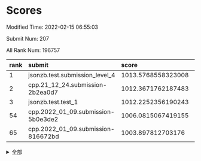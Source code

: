 # Scores

Modified Time: 2022-02-15 06:55:03

Submit Num: 207

All Rank Num: 196757

| rank |               submit               |       score        |       sigma        | pk_num |
| :--- | :--------------------------------- | :----------------- | :----------------- | :----- |
| 1    | jsonzb.test.submission_level_4     | 1013.5768558323008 | 0.839707321787439  | 3807   |
| 2    | cpp.21_12_24.submission-2b2ea0d7   | 1012.3671762187483 | 0.7874922800920665 | 3801   |
| 3    | jsonzb.test.test_1                 | 1012.2252356190243 | 0.7989404020210304 | 3804   |
| 54   | cpp.2022_01_09.submission-5b0e3de2 | 1006.0815067419155 | 0.7261661124755334 | 3803   |
| 65   | cpp.2022_01_09.submission-816672bd | 1003.897812703176  | 0.7007435710888115 | 3802   |


<details>
<summary>全部</summary>

| rank |                 submit                 |       score        |       sigma        | pk_num |
| :--- | :------------------------------------- | :----------------- | :----------------- | :----- |
| 1    | jsonzb.test.submission_level_4         | 1013.5768558323008 | 0.839707321787439  | 3807   |
| 2    | cpp.21_12_24.submission-2b2ea0d7       | 1012.3671762187483 | 0.7874922800920665 | 3801   |
| 3    | jsonzb.test.test_1                     | 1012.2252356190243 | 0.7989404020210304 | 3804   |
| 4    | gobigger.level_3.submission_level_3_20 | 1011.6333394647555 | 0.7755885067027245 | 3804   |
| 5    | gobigger.level_3.submission_level_3_4  | 1011.3688685273736 | 0.7799772853497635 | 3802   |
| 6    | gobigger.level_3.submission_level_3_13 | 1011.3261254601548 | 0.7838332846134433 | 3805   |
| 7    | gobigger.level_3.submission_level_3_14 | 1010.9811637398186 | 0.79413252455452   | 3802   |
| 8    | gobigger.level_3.submission_level_3_48 | 1010.8268275049569 | 0.7742935821725192 | 3801   |
| 9    | gobigger.level_3.submission_level_3_22 | 1010.7387236493018 | 0.7762909833313082 | 3801   |
| 10   | gobigger.level_3.submission_level_3_12 | 1010.7240088291452 | 0.766370771416995  | 3806   |
| 11   | gobigger.level_3.submission_level_3_44 | 1010.7070043192674 | 0.7482977909495342 | 3804   |
| 12   | gobigger.level_3.submission_level_3_23 | 1010.5262676105775 | 0.7471897607719283 | 3803   |
| 13   | gobigger.level_3.submission_level_3_19 | 1010.5043589488592 | 0.7496809753427548 | 3801   |
| 14   | gobigger.level_3.submission_level_3_47 | 1010.4972221026594 | 0.7465146969395248 | 3807   |
| 15   | gobigger.level_3.submission_level_3_40 | 1010.4631058043134 | 0.7667412830753936 | 3807   |
| 16   | gobigger.level_3.submission_level_3_17 | 1010.4583895289951 | 0.7885428013677047 | 3801   |
| 17   | gobigger.level_3.submission_level_3_8  | 1010.388287466264  | 0.7687591068338883 | 3802   |
| 18   | gobigger.level_3.submission_level_3_49 | 1010.3854809178293 | 0.7462082662204228 | 3804   |
| 19   | gobigger.level_3.submission_level_3_0  | 1010.332407011548  | 0.7714195091992254 | 3805   |
| 20   | gobigger.level_3.submission_level_3_11 | 1010.2601686346392 | 0.7526059820771673 | 3803   |
| 21   | gobigger.level_3.submission_level_3_28 | 1010.1793142391384 | 0.7504330090691839 | 3804   |
| 22   | gobigger.level_3.submission_level_3_29 | 1010.1772190038969 | 0.7474348886179929 | 3802   |
| 23   | gobigger.level_3.submission_level_3_45 | 1010.1485388926591 | 0.765604737780804  | 3803   |
| 24   | gobigger.level_3.submission_level_3_2  | 1010.1410749259818 | 0.7856197726230445 | 3802   |
| 25   | gobigger.level_3.submission_level_3_38 | 1010.1285398305017 | 0.7563564627472894 | 3804   |
| 26   | gobigger.level_3.submission_level_3_37 | 1010.101859777785  | 0.7625279292754824 | 3801   |
| 27   | gobigger.level_3.submission_level_3_35 | 1010.0640342160461 | 0.7807730705915396 | 3803   |
| 28   | gobigger.level_3.submission_level_3_46 | 1009.8933222977257 | 0.7520055871184999 | 3801   |
| 29   | gobigger.level_3.submission_level_3_9  | 1009.798920450218  | 0.7819352362953688 | 3798   |
| 30   | gobigger.level_3.submission_level_3_34 | 1009.7700406101789 | 0.753708219247594  | 3800   |
| 31   | gobigger.level_3.submission_level_3_10 | 1009.7646844336612 | 0.7446531271125407 | 3809   |
| 32   | gobigger.level_3.submission_level_3_3  | 1009.721410311837  | 0.7403316512224498 | 3799   |
| 33   | gobigger.level_3.submission_level_3_39 | 1009.6529527407988 | 0.7238295649938633 | 3803   |
| 34   | gobigger.level_3.submission_level_3_7  | 1009.6291991822245 | 0.7567222754079668 | 3802   |
| 35   | gobigger.level_3.submission_level_3_21 | 1009.6040600862369 | 0.7404431354123366 | 3803   |
| 36   | gobigger.level_3.submission_level_3_24 | 1009.5862572490538 | 0.749935759807692  | 3798   |
| 37   | gobigger.level_3.submission_level_3_25 | 1009.4937776856717 | 0.7440610112185829 | 3797   |
| 38   | gobigger.level_3.submission_level_3_41 | 1009.3812925016537 | 0.7549631858744869 | 3805   |
| 39   | gobigger.level_3.submission_level_3_42 | 1009.3699731554619 | 0.7607934861212513 | 3810   |
| 40   | gobigger.level_3.submission_level_3_1  | 1009.2596708994657 | 0.7290657829816518 | 3800   |
| 41   | gobigger.level_3.submission_level_3_26 | 1009.1368399601921 | 0.75018761878533   | 3797   |
| 42   | gobigger.level_3.submission_level_3_30 | 1009.1089194265901 | 0.7561233997819445 | 3803   |
| 43   | gobigger.level_3.submission_level_3_31 | 1009.0742124531727 | 0.7410997479185906 | 3802   |
| 44   | gobigger.level_3.submission_level_3_36 | 1009.0546965045892 | 0.7420003815943363 | 3805   |
| 45   | gobigger.level_3.submission_level_3_18 | 1008.9644796596394 | 0.7546245366054498 | 3806   |
| 46   | gobigger.level_3.submission_level_3_16 | 1008.9564489441218 | 0.7566205535360234 | 3803   |
| 47   | gobigger.level_3.submission_level_3_27 | 1008.8752743560838 | 0.7416319108967966 | 3804   |
| 48   | gobigger.level_3.submission_level_3_5  | 1008.8256775649706 | 0.7515998497507115 | 3801   |
| 49   | gobigger.level_3.submission_level_3_32 | 1008.738380482233  | 0.7248269548447943 | 3803   |
| 50   | gobigger.level_3.submission_level_3_43 | 1008.7235120591147 | 0.7254060633288741 | 3804   |
| 51   | gobigger.level_3.submission_level_3_33 | 1008.6119893614161 | 0.7547265087442362 | 3805   |
| 52   | gobigger.level_3.submission_level_3_15 | 1008.2759427475987 | 0.7360757623932043 | 3802   |
| 53   | gobigger.level_3.submission_level_3_6  | 1008.2115085382156 | 0.7447655085359378 | 3806   |
| 54   | cpp.2022_01_09.submission-5b0e3de2     | 1006.0815067419155 | 0.7261661124755334 | 3803   |
| 55   | gobigger.level_1.submission_level_1_29 | 1005.2785492872254 | 0.7117400300242357 | 3799   |
| 56   | gobigger.level_1.submission_level_1_44 | 1005.2549048434084 | 0.729226101928641  | 3806   |
| 57   | gobigger.level_1.submission_level_1_23 | 1004.9701917049872 | 0.7181897663704608 | 3803   |
| 58   | gobigger.level_1.submission_level_1_14 | 1004.2167902629948 | 0.7120854651203662 | 3802   |
| 59   | gobigger.level_1.submission_level_1_13 | 1004.1893836491937 | 0.711311011943689  | 3809   |
| 60   | gobigger.level_1.submission_level_1_25 | 1004.0925823798781 | 0.7094984955996843 | 3799   |
| 61   | gobigger.level_1.submission_level_1_21 | 1004.0354859239469 | 0.7240959836233379 | 3805   |
| 62   | gobigger.level_1.submission_level_1_11 | 1004.0120970985173 | 0.7152185962164137 | 3801   |
| 63   | gobigger.level_1.submission_level_1_45 | 1003.9153796728685 | 0.7245550629238933 | 3800   |
| 64   | gobigger.level_1.submission_level_1_35 | 1003.9029011432202 | 0.7187500859781805 | 3804   |
| 65   | cpp.2022_01_09.submission-816672bd     | 1003.897812703176  | 0.7007435710888115 | 3802   |
| 66   | gobigger.level_1.submission_level_1_22 | 1003.867677664173  | 0.7118522288950241 | 3800   |
| 67   | gobigger.level_1.submission_level_1_41 | 1003.7725299238452 | 0.7079852619244699 | 3799   |
| 68   | gobigger.level_1.submission_level_1_49 | 1003.6994772066095 | 0.73074840284822   | 3805   |
| 69   | gobigger.level_1.submission_level_1_40 | 1003.5651643399226 | 0.7242703450443173 | 3803   |
| 70   | gobigger.level_1.submission_level_1_10 | 1003.5380919731114 | 0.7155343445865345 | 3801   |
| 71   | gobigger.level_1.submission_level_1_33 | 1003.5054520325826 | 0.7169586844785188 | 3800   |
| 72   | gobigger.level_1.submission_level_1_36 | 1003.5038268786648 | 0.7095661368560188 | 3799   |
| 73   | gobigger.level_1.submission_level_1_19 | 1003.4962219777058 | 0.7278694694525223 | 3801   |
| 74   | gobigger.level_1.submission_level_1_28 | 1003.4267674779844 | 0.7249630414206123 | 3807   |
| 75   | gobigger.level_1.submission_level_1_12 | 1003.3392812203715 | 0.7104155766178397 | 3802   |
| 76   | gobigger.level_1.submission_level_1_8  | 1003.3127408327147 | 0.7136481760098058 | 3797   |
| 77   | gobigger.level_1.submission_level_1_17 | 1003.2019911736543 | 0.706824591391071  | 3807   |
| 78   | gobigger.level_1.submission_level_1_31 | 1003.1704557848415 | 0.7158842376813742 | 3798   |
| 79   | gobigger.level_1.submission_level_1_39 | 1003.1645741594928 | 0.7359999988435726 | 3795   |
| 80   | gobigger.level_1.submission_level_1_5  | 1003.1130366641567 | 0.7195136239151532 | 3799   |
| 81   | gobigger.level_1.submission_level_1_30 | 1003.0637561458747 | 0.7087395466069824 | 3799   |
| 82   | gobigger.level_1.submission_level_1_27 | 1003.034017701328  | 0.7107694830594559 | 3803   |
| 83   | gobigger.level_1.submission_level_1_32 | 1003.0247717088625 | 0.72653154722447   | 3805   |
| 84   | gobigger.level_1.submission_level_1_37 | 1002.990594714579  | 0.7233668337187105 | 3797   |
| 85   | gobigger.level_1.submission_level_1_3  | 1002.9245764445639 | 0.7155420460241033 | 3806   |
| 86   | gobigger.level_1.submission_level_1_1  | 1002.9236419916571 | 0.7186510726321639 | 3800   |
| 87   | gobigger.level_1.submission_level_1_43 | 1002.8846333484395 | 0.7158324533889056 | 3804   |
| 88   | gobigger.level_1.submission_level_1_0  | 1002.8684097616524 | 0.7062299249001458 | 3802   |
| 89   | gobigger.level_1.submission_level_1_18 | 1002.8584553873941 | 0.7200283668691874 | 3800   |
| 90   | gobigger.level_1.submission_level_1_38 | 1002.8413459210719 | 0.7148192973526477 | 3805   |
| 91   | gobigger.level_1.submission_level_1_42 | 1002.8343068544661 | 0.7272743158998077 | 3806   |
| 92   | gobigger.level_1.submission_level_1_46 | 1002.8312121835005 | 0.7134005013798612 | 3798   |
| 93   | gobigger.level_1.submission_level_1_26 | 1002.8218031532169 | 0.7116130877509295 | 3801   |
| 94   | gobigger.level_1.submission_level_1_6  | 1002.7133401488777 | 0.7213176416253361 | 3800   |
| 95   | gobigger.level_1.submission_level_1_9  | 1002.6713294722283 | 0.7127334317415941 | 3800   |
| 96   | gobigger.level_1.submission_level_1_20 | 1002.6670740675127 | 0.7227289878586746 | 3806   |
| 97   | gobigger.level_1.submission_level_1_16 | 1002.5094886429524 | 0.7153610925776595 | 3800   |
| 98   | gobigger.level_1.submission_level_1_24 | 1002.4867321817576 | 0.7157137101717972 | 3798   |
| 99   | gobigger.level_1.submission_level_1_2  | 1002.4175002131235 | 0.710796547771862  | 3802   |
| 100  | gobigger.level_1.submission_level_1_48 | 1002.3341042292092 | 0.7038437025723295 | 3808   |
| 101  | gobigger.level_1.submission_level_1_34 | 1002.171149110213  | 0.7151020476385332 | 3800   |
| 102  | gobigger.level_1.submission_level_1_15 | 1001.942966286611  | 0.703551912723257  | 3802   |
| 103  | gobigger.level_1.submission_level_1_47 | 1001.8746534666211 | 0.7109754064366501 | 3801   |
| 104  | gobigger.level_1.submission_level_1_7  | 1001.522604959248  | 0.7188429037292193 | 3801   |
| 105  | gobigger.level_1.submission_level_1_4  | 1001.2732631681312 | 0.718958636544516  | 3800   |
| 106  | gobigger.random.submission_random_47   | 997.3129845827679  | 0.7107212707338825 | 3802   |
| 107  | gobigger.random.submission_random_17   | 997.1176227833176  | 0.7132377866994368 | 3805   |
| 108  | gobigger.random.submission_random_29   | 997.0006238835804  | 0.7030973560330417 | 3799   |
| 109  | gobigger.random.submission_random_12   | 996.9115016804566  | 0.7051425571692311 | 3804   |
| 110  | gobigger.random.submission_random_42   | 996.8132118920296  | 0.7214811673938514 | 3802   |
| 111  | gobigger.random.submission_random_49   | 996.7795780256536  | 0.6998658163731691 | 3805   |
| 112  | gobigger.random.submission_random_35   | 996.7792315692905  | 0.7044864695184483 | 3802   |
| 113  | gobigger.random.submission_random_8    | 996.6519594442515  | 0.7094176095001955 | 3806   |
| 114  | gobigger.random.submission_random_32   | 996.5825330276782  | 0.692412385781651  | 3802   |
| 115  | gobigger.random.submission_random_13   | 996.4770094986152  | 0.7088332443957062 | 3803   |
| 116  | gobigger.random.submission_random_18   | 996.4675948092896  | 0.7009039350727261 | 3802   |
| 117  | gobigger.random.submission_random_38   | 996.4492112331756  | 0.7101128207100231 | 3797   |
| 118  | gobigger.random.submission_random_21   | 996.4373258148487  | 0.7010579805515317 | 3800   |
| 119  | gobigger.random.submission_random_7    | 996.4131733143902  | 0.7139580634164345 | 3802   |
| 120  | gobigger.random.submission_random_0    | 996.3810957957138  | 0.7208093913414115 | 3801   |
| 121  | gobigger.random.submission_random_10   | 996.3205897641107  | 0.6921623432348668 | 3804   |
| 122  | gobigger.random.submission_random_15   | 996.3108492358455  | 0.7152849660141194 | 3803   |
| 123  | gobigger.random.submission_random_44   | 996.2611552562745  | 0.7093878774890041 | 3800   |
| 124  | gobigger.random.submission_random_33   | 996.2334275550367  | 0.7056605007944917 | 3801   |
| 125  | gobigger.random.submission_random_2    | 996.1924699022926  | 0.7230894339692913 | 3802   |
| 126  | gobigger.random.submission_random_31   | 996.1255846582526  | 0.7145706206828596 | 3799   |
| 127  | gobigger.random.submission_random_6    | 996.1034898814434  | 0.7110649299959949 | 3803   |
| 128  | gobigger.random.submission_random_34   | 996.0677543446012  | 0.7033046390716795 | 3803   |
| 129  | gobigger.random.submission_random_43   | 996.0590748264233  | 0.6986557311766908 | 3802   |
| 130  | gobigger.random.submission_random_1    | 996.0023981032697  | 0.7102960710675896 | 3799   |
| 131  | gobigger.random.submission_random_11   | 995.967109763261   | 0.7268145127548479 | 3801   |
| 132  | gobigger.random.submission_random_45   | 995.9201883079702  | 0.7245240659412365 | 3806   |
| 133  | gobigger.random.submission_random_26   | 995.9084208422724  | 0.7076417904859785 | 3803   |
| 134  | gobigger.random.submission_random_19   | 995.8868917624604  | 0.711331707274427  | 3799   |
| 135  | gobigger.random.submission_random_37   | 995.8824927127357  | 0.7154276041530587 | 3798   |
| 136  | gobigger.random.submission_random_41   | 995.768150605082   | 0.7057260389421349 | 3803   |
| 137  | gobigger.random.submission_random_28   | 995.7135331175592  | 0.7262639852811111 | 3801   |
| 138  | gobigger.random.submission_random_27   | 995.7129675450228  | 0.7196563713416089 | 3807   |
| 139  | gobigger.random.submission_random_39   | 995.6958849623136  | 0.7130923549225588 | 3801   |
| 140  | gobigger.random.submission_random_25   | 995.6734427834452  | 0.7149740877292513 | 3801   |
| 141  | gobigger.random.submission_random_48   | 995.599604756547   | 0.7064182729145057 | 3801   |
| 142  | gobigger.random.submission_random_14   | 995.5759456856762  | 0.7133523714541341 | 3798   |
| 143  | gobigger.random.submission_random_16   | 995.5653161961221  | 0.7033262154447218 | 3808   |
| 144  | gobigger.random.submission_random_5    | 995.5180116440158  | 0.7148527337670331 | 3802   |
| 145  | gobigger.random.submission_random_23   | 995.477648599039   | 0.7143509977026292 | 3803   |
| 146  | gobigger.random.submission_random_9    | 995.4633606794696  | 0.7303458773696343 | 3802   |
| 147  | gobigger.random.submission_random_24   | 995.4355860987603  | 0.71274478005237   | 3804   |
| 148  | gobigger.random.submission_random_3    | 995.4054177811133  | 0.7166029157382375 | 3803   |
| 149  | gobigger.random.submission_random_36   | 995.3517194336971  | 0.7086581421743868 | 3807   |
| 150  | gobigger.random.submission_random_30   | 995.3449355953786  | 0.7113239023923419 | 3807   |
| 151  | gobigger.random.submission_random_40   | 995.2553145578283  | 0.7187616792389769 | 3806   |
| 152  | gobigger.random.submission_random_46   | 995.1486035440047  | 0.7267099509764694 | 3802   |
| 153  | gobigger.random.submission_random_4    | 995.1265591237016  | 0.7194918907290213 | 3799   |
| 154  | gobigger.random.submission_random_22   | 995.0362376076879  | 0.7040230487222789 | 3802   |
| 155  | gobigger.level_2.submission_level_2_6  | 994.4914592446993  | 0.7192707984162728 | 3795   |
| 156  | gobigger.random.submission_random_20   | 994.2980961479478  | 0.7109734268252972 | 3803   |
| 157  | gobigger.level_2.submission_level_2_48 | 994.1536645336809  | 0.7321381284887888 | 3795   |
| 158  | gobigger.level_2.submission_level_2_34 | 994.0071620795331  | 0.7235837566906077 | 3801   |
| 159  | gobigger.level_2.submission_level_2_46 | 993.8384388603238  | 0.7207625356708224 | 3797   |
| 160  | gobigger.level_2.submission_level_2_5  | 993.7910947770729  | 0.7445731596806099 | 3803   |
| 161  | gobigger.level_2.submission_level_2_14 | 993.7449893278861  | 0.7284199089553461 | 3797   |
| 162  | gobigger.level_2.submission_level_2_2  | 993.4719737762384  | 0.7292317874269063 | 3808   |
| 163  | gobigger.level_2.submission_level_2_19 | 993.3179832696984  | 0.7335634768990311 | 3795   |
| 164  | gobigger.level_2.submission_level_2_1  | 993.2652512882678  | 0.7398282761134575 | 3799   |
| 165  | gobigger.level_2.submission_level_2_20 | 993.2514704355349  | 0.7473804611950015 | 3800   |
| 166  | gobigger.level_2.submission_level_2_24 | 993.1055258810294  | 0.7285170635935255 | 3801   |
| 167  | gobigger.level_2.submission_level_2_42 | 993.0825972261132  | 0.7574559115886504 | 3802   |
| 168  | gobigger.level_2.submission_level_2_8  | 993.074675350622   | 0.7442826598532555 | 3799   |
| 169  | gobigger.level_2.submission_level_2_36 | 992.9552056193303  | 0.7522581690706684 | 3798   |
| 170  | gobigger.level_2.submission_level_2_4  | 992.955085447386   | 0.7565477774899799 | 3801   |
| 171  | gobigger.level_2.submission_level_2_39 | 992.7829520860427  | 0.7308373850356039 | 3803   |
| 172  | gobigger.level_2.submission_level_2_37 | 992.6786115797224  | 0.7394868367624623 | 3801   |
| 173  | gobigger.level_2.submission_level_2_11 | 992.4728644514116  | 0.7553836959232714 | 3801   |
| 174  | gobigger.level_2.submission_level_2_7  | 992.4004999739338  | 0.7417631831765535 | 3803   |
| 175  | gobigger.level_2.submission_level_2_38 | 992.3049107243887  | 0.7372800263766633 | 3804   |
| 176  | gobigger.level_2.submission_level_2_35 | 992.2266600414054  | 0.7507104875599828 | 3802   |
| 177  | gobigger.level_2.submission_level_2_29 | 992.21015982833    | 0.761344201561404  | 3804   |
| 178  | gobigger.level_2.submission_level_2_33 | 992.1764204814376  | 0.7428781834910896 | 3805   |
| 179  | gobigger.level_2.submission_level_2_10 | 992.1159768294837  | 0.7341990792939999 | 3796   |
| 180  | gobigger.level_2.submission_level_2_31 | 992.0841174569977  | 0.7308551174608514 | 3804   |
| 181  | gobigger.level_2.submission_level_2_28 | 992.0540246631285  | 0.7604130941993847 | 3801   |
| 182  | gobigger.level_2.submission_level_2_26 | 992.0060085382258  | 0.7570446617928294 | 3807   |
| 183  | gobigger.level_2.submission_level_2_27 | 991.9745299915285  | 0.7447941824990207 | 3804   |
| 184  | gobigger.level_2.submission_level_2_45 | 991.9284059031435  | 0.7386743319741402 | 3802   |
| 185  | gobigger.level_2.submission_level_2_21 | 991.9039126972264  | 0.75618039170953   | 3795   |
| 186  | gobigger.level_2.submission_level_2_16 | 991.7705093771809  | 0.7691378720331962 | 3805   |
| 187  | gobigger.level_2.submission_level_2_0  | 991.7161175148085  | 0.7475428552493465 | 3804   |
| 188  | gobigger.level_2.submission_level_2_47 | 991.6681777571873  | 0.7423125892936134 | 3803   |
| 189  | gobigger.level_2.submission_level_2_17 | 991.5782580083929  | 0.7574738380853274 | 3803   |
| 190  | gobigger.level_2.submission_level_2_3  | 991.5746961340601  | 0.7560406328588304 | 3802   |
| 191  | gobigger.level_2.submission_level_2_40 | 991.5350799261505  | 0.7618685453377634 | 3802   |
| 192  | gobigger.level_2.submission_level_2_15 | 991.5138727875761  | 0.7530084165972959 | 3807   |
| 193  | gobigger.level_2.submission_level_2_9  | 991.4336876293241  | 0.7373715036588314 | 3795   |
| 194  | gobigger.level_2.submission_level_2_22 | 991.4295849262102  | 0.7615917934283141 | 3803   |
| 195  | gobigger.level_2.submission_level_2_44 | 991.4095473396163  | 0.7687874641824215 | 3797   |
| 196  | gobigger.level_2.submission_level_2_23 | 991.4058202142501  | 0.7297366570135982 | 3805   |
| 197  | gobigger.level_2.submission_level_2_30 | 991.3938428678862  | 0.7693338900254953 | 3801   |
| 198  | gobigger.level_2.submission_level_2_13 | 991.3760414277727  | 0.7612800060666337 | 3803   |
| 199  | gobigger.level_2.submission_level_2_43 | 991.1414881607097  | 0.7368366833032053 | 3802   |
| 200  | gobigger.level_2.submission_level_2_18 | 990.9638043651612  | 0.747466444650794  | 3802   |
| 201  | gobigger.level_2.submission_level_2_25 | 990.8221681312543  | 0.7704085371109369 | 3799   |
| 202  | gobigger.level_2.submission_level_2_32 | 990.763771136406   | 0.7658750871050993 | 3803   |
| 203  | gobigger.level_2.submission_level_2_49 | 990.5895157688134  | 0.7785923013716246 | 3804   |
| 204  | gobigger.level_2.submission_level_2_12 | 990.1882290097145  | 0.7697904176064191 | 3803   |
| 205  | gobigger.level_2.submission_level_2_41 | 989.7313783354762  | 0.8035576146175161 | 3804   |
| 206  | gobigger.none.submission_none_0        | 976.8722335334238  | 1.4367487744883891 | 3803   |
| 207  | gobigger.none.submission_none_1        | 975.9680190924797  | 1.4245851052739311 | 3798   |

</details>